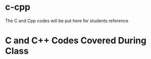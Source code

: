 # c-cpp
The C and Cpp codes will be put here for students reference
<br>
<h1>C and C++ Codes Covered During Class</h1>
